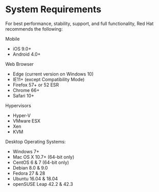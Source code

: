 System Requirements
====================

For best performance, stability, support, and full functionality, Red Hat recommends the following:

Mobile
* iOS 9.0+
* Android 4.0+

Web Browser
* Edge (current version on Windows 10)
* IE11+ (except Compatibility Mode)
* Firefox 57+ or 52 ESR
* Chrome 66+
* Safari 10+

Hypervisors
* Hyper-V
* VMware ESX
* Xen
* KVM

Desktop Operating Systems:
* Windows 7+
* Mac OS X 10.7+ (64-bit only)
* CentOS 6 & 7 (64-bit only)
* Debian 8.0 & 9.0
* Fedora 27 & 28
* Ubuntu 16.04 & 18.04
* openSUSE Leap 42.2 & 42.3
